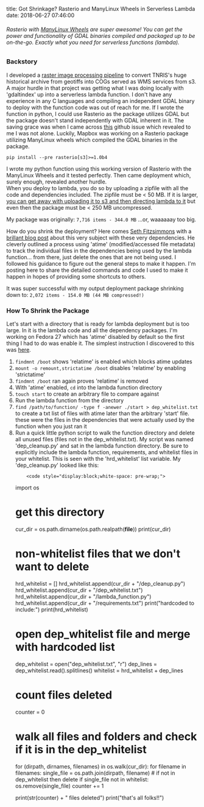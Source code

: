 title: Got Shrinkage? Rasterio and ManyLinux Wheels in Serverless Lambda
date: 2018-06-27 07:46:00

<h6>
  Rasterio with <a href="https://github.com/pypa/manylinux">ManyLinux Wheels</a> are super awesome! You can get the power and functionality of GDAL binaries compiled and packaged up to be on-the-go. Exactly what you need for serverless functions (lambda).
</h6>
<div class="blog_content">
  <h3>Backstory</h3>
  <p>
    I developed a <a href="./cog_machine">raster image processing pipeline</a> to convert TNRIS's huge historical archive from geotiffs into COGs served as WMS services from s3. A major hurdle in that project was getting what I was doing locally with 'gdaltindex' up into a serverless lambda function. I don't have any experience in any C languages and compiling an independent GDAL binary to deploy with the function code was out of reach for me. If I wrote the function in python, I could use Rasterio as the package utilizes GDAL but the package doesn't stand independently with GDAL inherent in it. The saving grace was when I came across <a href="https://github.com/mapbox/rasterio/issues/942">this</a> github issue which revealed to me I was not alone. Luckily, Mapbox was working on a Rasterio package utilizing ManyLinux wheels which compiled the GDAL binaries in the package.
  </p>
  <p>
    <code>pip install --pre rasterio[s3]>=1.0b4</code>
  </p>
  <p>
    I wrote my python function using this working version of Rasterio with the ManyLinux Wheels and it tested perfectly. Then came deployment which, surely enough, revealed another hurdle.
    <br/>
    When you deploy to lambda, you do so by uploading a zipfile with all the code and dependencies included. The zipfile must be < 50 MB. If it is larger, <a href="https://hackernoon.com/exploring-the-aws-lambda-deployment-limits-9a8384b0bec3">you can get away with uploading it to s3 and then directing lambda to it</a> but even then the package must be < 250 MB uncompressed.
  </p>
  <p>
    My package was originally: <code>7,716 items - 344.0 MB</code> ...or, waaaaaay too big.
  </p>
  <p>
    How do you shrink the deployment? Here comes <a href="https://github.com/mojodna">Seth Fitzsimmons</a> with a <a href="https://medium.com/@mojodna/slimming-down-lambda-deployment-zips-b3f6083a1dff">brillant blog post</a> about this very subject with these very dependencies. He cleverly outlined a process using 'atime' (modified/accessed file metadata) to track the individual files in the dependencies being used by the lambda function... from there, just delete the ones that are not being used. I followed his guidance to figure out the general steps to make it happen. I'm posting here to share the detailed commands and code I used to make it happen in hopes of providing some shortcuts to others.
  </p>
  <p>
    It was super successful with my output deployment package shrinking down to: <code>2,072 items - 154.0 MB (44 MB compressed!)</code>
  </p>

  <h3>How To Shrink the Package</h3>
  <p>
    Let's start with a directory that is ready for lambda deployment but is too large. In it is the lambda code and all the dependency packages. I'm working on Fedora 27 which has 'atime' disabled by default so the first thing I had to do was enable it. The simplest instruction I discovered to this was <a href="https://bugzilla.redhat.com/show_bug.cgi?id=75667">here</a>.
  </p>
  <ol>
    <li>
      <code>findmnt /boot</code> shows 'relatime' is enabled which blocks atime updates
    </li>
    <li>
      <code>mount -o remount,strictatime /boot</code> disables 'relatime' by enabling 'strictatime'
    </li>
    <li>
      <code>findmnt /boot</code> ran again proves 'relatime' is removed
    </li>
    <li>
      With 'atime' enabled, <code>cd</code> into the lambda function directory
    </li>
    <li>
      <code>touch start</code> to create an arbitrary file to compare against
    </li>
    <li>
      Run the lambda function from the directory
    </li>
    <li>
      <code>find /path/to/function/ -type f -anewer ./start > dep_whitelist.txt</code> to create a txt list of files with atime later than the arbitrary 'start' file. these were the files in the dependencies that were actually used by the function when you just ran it
    </li>
    <li>
      Run a quick little python script to walk the function directory and delete all unused files (files not in the dep_whitelist.txt). My script was named 'dep_cleanup.py' and sat in the lambda function directory. Be sure to explicitly include the lambda function, requirements, and whitelist files in your whitelist. This is seen with the 'hrd_whitelist' list variable. My 'dep_cleanup.py' looked like this:

        <code style="display:block;white-space: pre-wrap;">
  import os

  # get this directory
  cur_dir = os.path.dirname(os.path.realpath(__file__))
  print(cur_dir)

  # non-whitelist files that we don't want to delete
  hrd_whitelist = []
  hrd_whitelist.append(cur_dir + "/dep_cleanup.py")
  hrd_whitelist.append(cur_dir + "/dep_whitelist.txt")
  hrd_whitelist.append(cur_dir + "/lambda_function.py")
  hrd_whitelist.append(cur_dir + "/requirements.txt")
  print("hardcoded to include:")
  print(hrd_whitelist)

  # open dep_whitelist file and merge with hardcoded list
  dep_whitelist = open("dep_whitelist.txt", "r")
  dep_lines = dep_whitelist.read().splitlines()
  whitelist = hrd_whitelist + dep_lines

  # count files deleted
  counter = 0

  # walk all files and folders and check if it is in the dep_whitelist
  for (dirpath, dirnames, filenames) in os.walk(cur_dir):
      for filename in filenames:
          single_file = os.path.join(dirpath, filename)
          # if not in dep_whitelist then delete
          if single_file not in whitelist:
              os.remove(single_file)
              counter += 1

  print(str(counter) + " files deleted")
  print("that's all folks!!")
        </code>
    </li>
  </ol>
</div>
